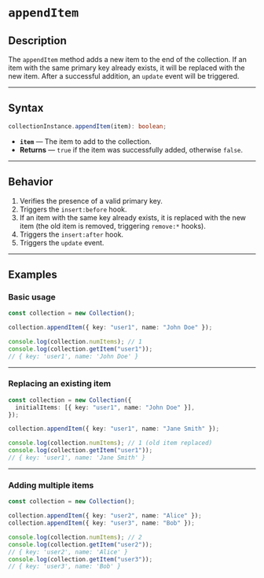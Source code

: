 # `appendItem`

## Description

The `appendItem` method adds a new item to the end of the collection.
If an item with the same primary key already exists, it will be replaced with the new item.
After a successful addition, an `update` event will be triggered.

---

## Syntax

```ts
collectionInstance.appendItem(item): boolean;
```

- **`item`** — The item to add to the collection.
- **Returns** — `true` if the item was successfully added, otherwise `false`.

---

## Behavior

1. Verifies the presence of a valid primary key.
2. Triggers the `insert:before` hook.
3. If an item with the same key already exists, it is replaced with the new item (the old item is removed, triggering `remove:*` hooks).
4. Triggers the `insert:after` hook.
5. Triggers the `update` event.

---

## Examples

### Basic usage

```ts
const collection = new Collection();

collection.appendItem({ key: "user1", name: "John Doe" });

console.log(collection.numItems); // 1
console.log(collection.getItem("user1"));
// { key: 'user1', name: 'John Doe' }
```

---

### Replacing an existing item

```ts
const collection = new Collection({
  initialItems: [{ key: "user1", name: "John Doe" }],
});

collection.appendItem({ key: "user1", name: "Jane Smith" });

console.log(collection.numItems); // 1 (old item replaced)
console.log(collection.getItem("user1"));
// { key: 'user1', name: 'Jane Smith' }
```

---

### Adding multiple items

```ts
const collection = new Collection();

collection.appendItem({ key: "user2", name: "Alice" });
collection.appendItem({ key: "user3", name: "Bob" });

console.log(collection.numItems); // 2
console.log(collection.getItem("user2"));
// { key: 'user2', name: 'Alice' }
console.log(collection.getItem("user3"));
// { key: 'user3', name: 'Bob' }
```
